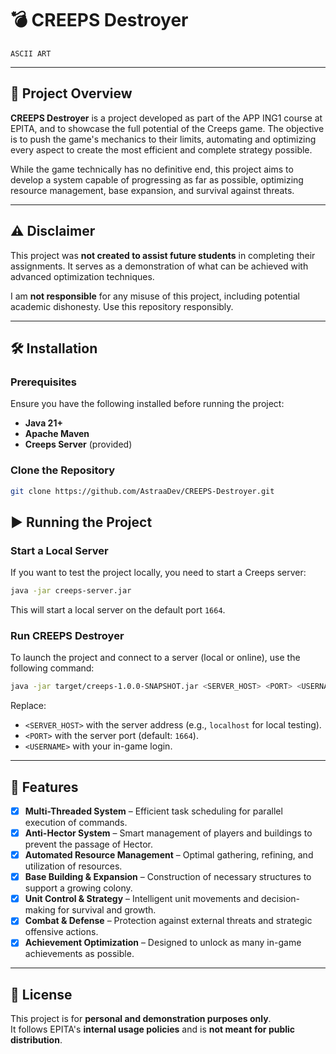 # 💣 CREEPS Destroyer
```
ASCII ART
```

---

## 📖 Project Overview

**CREEPS Destroyer** is a project developed as part of the APP ING1 course at EPITA, and to showcase the full potential of the Creeps game. The objective is to push the game's mechanics to their limits, automating and optimizing every aspect to create the most efficient and complete strategy possible.

While the game technically has no definitive end, this project aims to develop a system capable of progressing as far as possible, optimizing resource management, base expansion, and survival against threats.

--- 

## ⚠️ Disclaimer  

This project was **not created to assist future students** in completing their assignments. It serves as a demonstration of what can be achieved with advanced optimization techniques.

I am **not responsible** for any misuse of this project, including potential academic dishonesty. Use this repository responsibly.

---

## 🛠️ Installation

### Prerequisites

Ensure you have the following installed before running the project:

- **Java 21+**
- **Apache Maven**
- **Creeps Server** (provided)

### Clone the Repository

```bash
git clone https://github.com/AstraaDev/CREEPS-Destroyer.git
```

## ▶️ Running the Project

### Start a Local Server  

If you want to test the project locally, you need to start a Creeps server:  

```sh
java -jar creeps-server.jar
```

This will start a local server on the default port `1664`.  

### Run CREEPS Destroyer  

To launch the project and connect to a server (local or online), use the following command:  

```sh
java -jar target/creeps-1.0.0-SNAPSHOT.jar <SERVER_HOST> <PORT> <USERNAME>
```

Replace:  
- `<SERVER_HOST>` with the server address (e.g., `localhost` for local testing).  
- `<PORT>` with the server port (default: `1664`).  
- `<USERNAME>` with your in-game login.

---

## 🚀 Features  

- [x] **Multi-Threaded System** – Efficient task scheduling for parallel execution of commands.
- [x] **Anti-Hector System** – Smart management of players and buildings to prevent the passage of Hector.
- [x] **Automated Resource Management** – Optimal gathering, refining, and utilization of resources.
- [x] **Base Building & Expansion** – Construction of necessary structures to support a growing colony.
- [x] **Unit Control & Strategy** – Intelligent unit movements and decision-making for survival and growth.
- [x] **Combat & Defense** – Protection against external threats and strategic offensive actions.
- [x] **Achievement Optimization** – Designed to unlock as many in-game achievements as possible.

---

## 📜 License  

This project is for **personal and demonstration purposes only**.  
It follows EPITA's **internal usage policies** and is **not meant for public distribution**.
